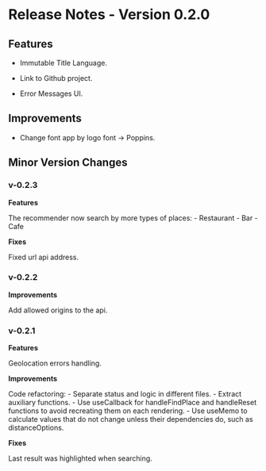 # Release Notes - Version 0.2.0

## Features

- Immutable Title Language.

- Link to Github project.

- Error Messages UI.

## Improvements

- Change font app by logo font -> Poppins.


## Minor Version Changes

### v-0.2.3

**Features**

The recommender now search by more types of places:
    - Restaurant
    - Bar
    - Cafe

**Fixes**

Fixed url api address.

### v-0.2.2

**Improvements**

Add allowed origins to the api.

### v-0.2.1

**Features**

Geolocation errors handling.

**Improvements**

Code refactoring:
    - Separate status and logic in different files.
    - Extract auxiliary functions.
    - Use useCallback for handleFindPlace and handleReset functions to avoid recreating them on each rendering.
    - Use useMemo to calculate values that do not change unless their dependencies do, such as distanceOptions.

**Fixes**

Last result was highlighted when searching.
